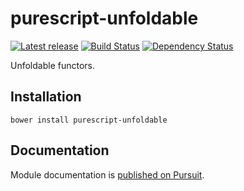 # purescript-unfoldable

[![Latest release](http://img.shields.io/bower/v/purescript-unfoldable.svg)](https://github.com/purescript/purescript-unfoldable/releases)
[![Build Status](https://travis-ci.org/purescript/purescript-unfoldable.svg?branch=master)](https://travis-ci.org/purescript/purescript-unfoldable)
[![Dependency Status](https://www.versioneye.com/user/projects/55848c8f36386100150003f1/badge.svg?style=flat)](https://www.versioneye.com/user/projects/55848c8f36386100150003f1)

Unfoldable functors.

## Installation

```
bower install purescript-unfoldable
```

## Documentation

Module documentation is [published on Pursuit](http://pursuit.purescript.org/packages/purescript-unfoldable).

